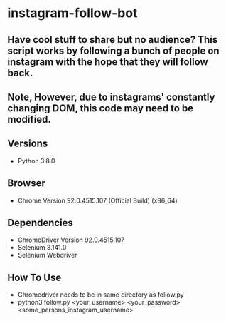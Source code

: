 
# instagram-follow-bot
## Have cool stuff to share but no audience? This script works by following a bunch of people on instagram with the hope that they will follow back.
## Note, However, due to instagrams' constantly changing DOM, this code may need to be modified. 

## Versions
- Python 3.8.0
## Browser
- Chrome Version 92.0.4515.107 (Official Build) (x86_64)

## Dependencies
- ChromeDriver Version 92.0.4515.107
- Selenium 3.141.0
- Selenium Webdriver
   
## How To Use
- Chromedriver needs to be in same directory as follow.py
- python3 follow.py <your_username> <your_password> <some_persons_instagram_username>
